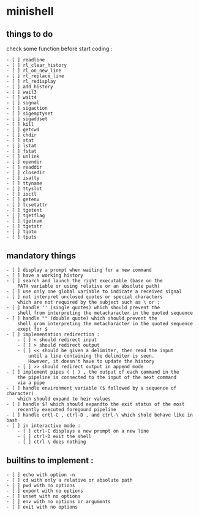 # minishell

## things to do

check some function before start coding :

    - [ ] readline
    - [ ] rl_clear_history
    - [ ] rl_on_new_line
    - [ ] rl_replace_line
    - [ ] rl_redisplay
    - [ ] add_history
    - [ ] wait3
    - [ ] wait4
    - [ ] signal
    - [ ] sigaction
    - [ ] sigemptyset
    - [ ] sigaddset
    - [ ] kill
    - [ ] getcwd
    - [ ] chdir
    - [ ] stat
    - [ ] lstat
    - [ ] fstat
    - [ ] unlink
    - [ ] opendir
    - [ ] readdir
    - [ ] closedir
    - [ ] isatty
    - [ ] ttyname
    - [ ] ttyslot
    - [ ] ioctl
    - [ ] getenv
    - [ ] tcsetattr
    - [ ] tgetent
    - [ ] tgetflag
    - [ ] tgetnum
    - [ ] tgetstr
    - [ ] tgoto
    - [ ] tputs

## mandatory things

    - [ ] display a prompt when waiting for a new command
    - [ ] have a working history
    - [ ] search and launch the right executable (base on the 
        PATH variable or using relative or an absolute path)
    - [ ] use only one global variable to indicate a received signal
    - [ ] not interpret unclosed quotes or special characters 
        which are not required by the subject such as \ or ;
    - [ ] handle '' (single quotes) which should prevent the 
        shell from interpreting the metacharacter in the quoted sequence
    - [ ] handle "" (double quote) which should prevent the
        shell grom interpreting the metacharacter in the quoted sequence
        exept for $
    - [ ] implementation redirection :
        - [ ] < should redirect input
        - [ ] > should redirect output
        - [ ] << should be given a delimiter, then read the input
            until a line containing the delimiter is seen. 
            However, it doesn't have to update the history
        - [ ] >> should redirect output in append mode
    - [ ] implement pipes ( | ) , the output of each command in the
        the pipeline is connected to the input of the next command
        via a pipe
    - [ ] handle environment variable ($ followed by a sequence of character)
        which should expand to heir values
    - [ ] handle $? which should expandto the exit status of the most
        recently executed foregound pipeline
    - [ ] handle crtl-C , ctrl-D , and ctrl-\ which shold behave like in bash
    - [ ] in interactive mode :
        - [ ] ctrl-C displays a new prompt on a new line
        - [ ] ctrl-D exit the shell
        - [ ] ctrl-\ does nothing

## builtins to implement :

    - [ ] echo with option -n
    - [ ] cd with only a relative or absolute path
    - [ ] pwd with no options
    - [ ] export with no options
    - [ ] unset with no options
    - [ ] env with no options or arguments
    - [ ] exit with no options
